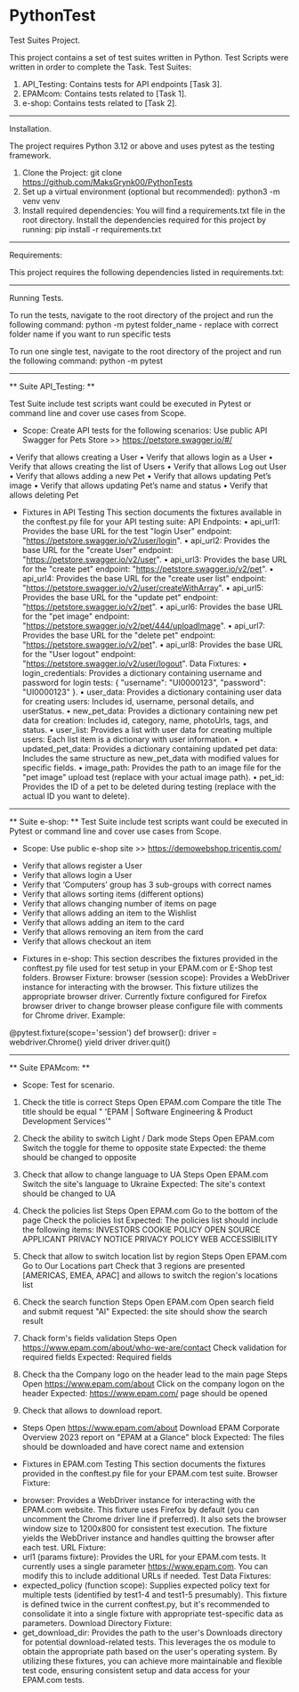 # PythonTest

Test Suites Project.

This project contains a set of test suites written in Python. Test Scripts were written in order to  complete the Task.
Test Suites:
1.	API_Testing: Contains tests for API endpoints [Task 3].
2.	EPAMcom: Contains tests related to [Task 1].
3.	e-shop: Contains tests related to [Task 2].
________________________________________
Installation.

The project requires Python 3.12 or above and uses pytest as the testing framework.
1.	Clone the Project:
git clone https://github.com/MaksGrynk00/PythonTests
2.	Set up a virtual environment (optional but recommended):
python3 -m venv venv
3.	Install required dependencies: You will find a requirements.txt file in the root directory. Install the dependencies required for this project by running:
pip install -r requirements.txt
________________________________________
Requirements:

This project requires the following dependencies listed in requirements.txt:

________________________________________
Running Tests.

To run the tests, navigate to the root directory of the project and run the following command:
python -m pytest <folder name>
folder_name  - replace with correct folder name if you want to run specific tests

To run one single test, navigate to the root directory of the project and run the following command:
python -m pytest <test name>
________________________________________


** Suite API_Testing: **

Test Suite include test scripts want could be executed in Pytest or command line and cover use cases from  Scope.
+ Scope: 
Create API tests for the following scenarios:
Use public API Swagger for Pets Store >> https://petstore.swagger.io/#/ 

•	Verify that allows creating a User
•	Verify that allows login as a User
•	Verify that allows creating the list of Users
•	Verify that allows Log out User
•	Verify that allows adding a new Pet
•	Verify that allows updating Pet’s image
•	Verify that allows updating Pet’s name and status
•	Verify that allows deleting Pet 

+ Fixtures in API Testing
This section documents the fixtures available in the conftest.py file for your API testing suite:
API Endpoints:
•	api_url1: Provides the base URL for the test "login User" endpoint: "https://petstore.swagger.io/v2/user/login".
•	api_url2: Provides the base URL for the "create User" endpoint: "https://petstore.swagger.io/v2/user".
•	api_url3: Provides the base URL for the "create pet" endpoint: "https://petstore.swagger.io/v2/pet".
•	api_url4: Provides the base URL for the "create user list" endpoint: "https://petstore.swagger.io/v2/user/createWithArray".
•	api_url5: Provides the base URL for the "update pet" endpoint: "https://petstore.swagger.io/v2/pet".
•	api_url6: Provides the base URL for the "pet image" endpoint: "https://petstore.swagger.io/v2/pet/444/uploadImage".
•	api_url7: Provides the base URL for the "delete pet" endpoint: "https://petstore.swagger.io/v2/pet".
•	api_url8: Provides the base URL for the "User logout" endpoint: "https://petstore.swagger.io/v2/user/logout".
Data Fixtures:
•	login_credentials: Provides a dictionary containing username and password for login tests: { "username": "UI0000123", "password": "UI0000123" }.
•	user_data: Provides a dictionary containing user data for creating users: Includes id, username, personal details, and userStatus.
•	new_pet_data: Provides a dictionary containing new pet data for creation: Includes id, category, name, photoUrls, tags, and status.
•	user_list: Provides a list with user data for creating multiple users: Each list item is a dictionary with user information.
•	updated_pet_data: Provides a dictionary containing updated pet data: Includes the same structure as new_pet_data with modified values for specific fields.
•	image_path: Provides the path to an image file for the "pet image" upload test (replace with your actual image path).
•	pet_id: Provides the ID of a pet to be deleted during testing (replace with the actual ID you want to delete).

________________________________________

** Suite e-shop: **
Test Suite include test scripts want could be executed in Pytest or command line and cover use cases from  Scope.
+ Scope: Use public e-shop site >> https://demowebshop.tricentis.com/

*	Verify that allows register a User
*	Verify that allows login a User
*	Verify that ‘Computers’ group has 3 sub-groups with correct names
*	Verify that allows sorting items (different options)
*	Verify that allows changing number of items on page
*	Verify that allows adding an item to the Wishlist
*	Verify that allows adding an item to the card
*	Verify that allows removing an item from the card
*	Verify that allows checkout an item 

+ Fixtures in e-shop: 
This section describes the fixtures provided in the conftest.py file used for test setup in your EPAM.com or E-Shop test folders.
Browser Fixture:
browser (session scope): Provides a WebDriver instance for interacting with the browser. This fixture utilizes the appropriate browser driver. Currently fixture configured for Firefox browser driver to change browser please configure file with comments for Chrome driver.
Example: 

@pytest.fixture(scope='session')
def browser():
    driver = webdriver.Chrome()
    yield driver
    driver.quit()
________________________________________

** Suite EPAMcom: **

+ Scope: 
   Test for scenario.
1) Check the title is correct
Steps
Open EPAM.com
Compare the title 
The title should be equal "
'EPAM | Software Engineering & Product Development Services'"
 
2) Check the ability to switch Light / Dark mode
Steps
Open EPAM.com
Switch the toggle for theme to opposite state
Expected: the theme should be changed to opposite
 
3) Check that allow to change language to UA
Steps
Open EPAM.com
Switch the site's language to Ukraine
Expected: The site's context should be changed to UA
 
4) Check the policies list
Steps
Open EPAM.com
Go to the bottom of the page
Check the policies list
Expected: The policies list should include the following items: 
INVESTORS
COOKIE POLICY
OPEN SOURCE
APPLICANT PRIVACY NOTICE
PRIVACY POLICY
WEB ACCESSIBILITY
 
5) Check that allow to switch location list by region
Steps
Open EPAM.com 
Go to Our Locations part
Check that 3 regions are presented [AMERICAS, EMEA, APAC] and allows to switch the region's locations list
 
6) Check the search function
Steps
Open EPAM.com
Open search field and submit request "AI"
Expected:  the site should show the search result
 
7)  Chack form's fields validation
Steps
Open https://www.epam.com/about/who-we-are/contact
Check validation for required fields
Expected: Required fields 
 
8) Check tha the Company logo on the header lead to the main page
Steps
Open https://www.epam.com/about
Click on the company logon on the header
Expected: https://www.epam.com/ page should be opened
 
9) Check that allows to download report.

+ Steps
Open https://www.epam.com/about
Download EPAM Corporate Overview 2023 report on "EPAM at
a Glance" block
Expected: The files should be downloaded and have corect name and extension

+ Fixtures in EPAM.com Testing
This section documents the fixtures provided in the conftest.py file for your EPAM.com test suite.
Browser Fixture:
*	browser: Provides a WebDriver instance for interacting with the EPAM.com website. This fixture uses Firefox by default (you can uncomment the Chrome driver line if preferred). It also sets the browser window size to 1200x800 for consistent test execution. The fixture yields the WebDriver instance and handles quitting the browser after each test.
URL Fixture:
*	url1 (params fixture): Provides the URL for your EPAM.com tests. It currently uses a single parameter https://www.epam.com. You can modify this to include additional URLs if needed.
Test Data Fixtures:
*	expected_policy (function scope): Supplies expected policy text for multiple tests (identified by test1-4 and test1-5 presumably). This fixture is defined twice in the current conftest.py, but it's recommended to consolidate it into a single fixture with appropriate test-specific data as parameters.
Download Directory Fixture:
*	get_download_dir: Provides the path to the user's Downloads directory for potential download-related tests. This leverages the os module to obtain the appropriate path based on the user's operating system.
By utilizing these fixtures, you can achieve more maintainable and flexible test code, ensuring consistent setup and data access for your EPAM.com tests.

